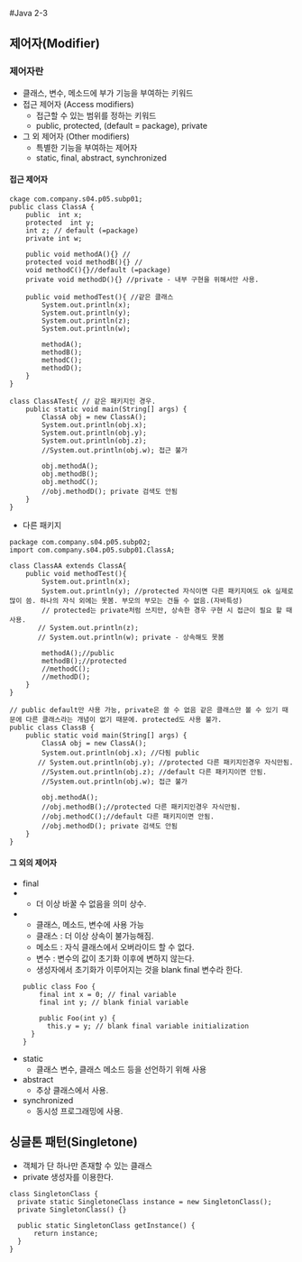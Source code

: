 #Java 2-3
## 제어자(Modifier)
### 제어자란
* 클래스, 변수, 메소드에 부가 기능을 부여하는 키워드
* 접근 제어자 (Access modifiers)
   * 접근할 수 있는 범위를 정하는 키워드
   * public, protected, (default = package), private
* 그 외 제어자 (Other modifiers)
   * 특별한 기능을 부여하는 제어자
   * static, final, abstract, synchronized
#### 접근 제어자
````
ckage com.company.s04.p05.subp01;
public class ClassA {
    public  int x;
    protected  int y;
    int z; // default (=package)
    private int w;

    public void methodA(){} //
    protected void methodB(){} //
    void methodC(){}//default (=package)
    private void methodD(){} //private - 내부 구현을 위해서만 사용.

    public void methodTest(){ //같은 클래스
        System.out.println(x);
        System.out.println(y);
        System.out.println(z);
        System.out.println(w);

        methodA();
        methodB();
        methodC();
        methodD();
    }
}

class ClassATest{ // 같은 패키지인 경우.
    public static void main(String[] args) {
        ClassA obj = new ClassA();
        System.out.println(obj.x);
        System.out.println(obj.y);
        System.out.println(obj.z);
        //System.out.println(obj.w); 접근 불가

        obj.methodA();
        obj.methodB();
        obj.methodC();
        //obj.methodD(); private 검색도 안됨
    }
}
````
* 다른 패키지
````
package com.company.s04.p05.subp02;
import com.company.s04.p05.subp01.ClassA;

class ClassAA extends ClassA{
    public void methodTest(){
        System.out.println(x);
        System.out.println(y); //protected 자식이면 다른 패키지여도 ok 실제로 많이 씀. 하나의 자식 외에는 못봄. 부모의 부모는 건들 수 없음.(자바특성)
        // protected는 private처럼 쓰지만, 상속한 경우 구현 시 접근이 필요 할 때 사용.
       // System.out.println(z);
       // System.out.println(w); private - 상속해도 못봄

        methodA();//public
        methodB();//protected
        //methodC();
        //methodD();
    }
}

// public default만 사용 가능, private은 쓸 수 없음 같은 클래스만 볼 수 있기 때문에 다른 클래스라는 개념이 없기 때문에. protected도 사용 불가.
public class ClassB {
    public static void main(String[] args) {
        ClassA obj = new ClassA();
        System.out.println(obj.x); //다됨 public
       // System.out.println(obj.y); //protected 다른 패키지인경우 자식만됨.
        //System.out.println(obj.z); //default 다른 패키지이면 안됨.
        //System.out.println(obj.w); 접근 불가

        obj.methodA();
        //obj.methodB();//protected 다른 패키지인경우 자식만됨.
        //obj.methodC();//default 다른 패키지이면 안됨.
        //obj.methodD(); private 검색도 안됨
    }
}
```` 
 #### 그 외의 제어자
  * final 
  * - 더 이상 바꿀 수 없음을 의미 상수.
  * - 클래스, 메소드, 변수에 사용 가능
    * 클래스 : 더 이상 상속이 불가능해짐.
    * 메소드 : 자식 클래스에서 오버라이드 할 수 없다.
    * 변수 : 변수의 값이 초기화 이후에 변하지 않는다.
    * 생성자에서 초기화가 이루어지는 것을 blank final 변수라 한다.
    ````
    public class Foo {
        final int x = 0; // final variable
        final int y; // blank finial variable
    
        public Foo(int y) {
          this.y = y; // blank final variable initialization
      }
    }
    ````
  * static
    * 클래스 변수, 클래스 메소드 등을 선언하기 위해 사용
  * abstract
    * 추상 클래스에서 사용.
  * synchronized
    * 동시성 프로그래밍에 사용.

 
 ## 싱글톤 패턴(Singletone)
 * 객체가 단 하나만 존재할 수 있는 클래스
 * private 생성자를 이용한다.
````
class SingletonClass {
  private static SingletoneClass instance = new SingletonClass();
  private SingletonClass() {}

  public static SingletonClass getInstance() {
      return instance;
  }
}
````